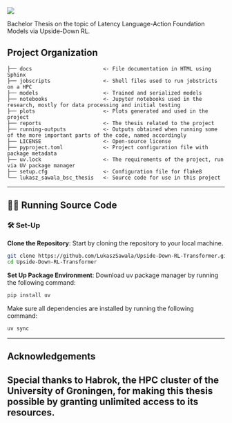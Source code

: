 <a target="_blank" href="https://cookiecutter-data-science.drivendata.org/">
    <img src="https://img.shields.io/badge/CCDS-Project%20template-328F97?logo=cookiecutter" />
</a>

Bachelor Thesis on the topic of Latency Language-Action Foundation Models via Upside-Down RL. 

## Project Organization

```
├── docs                       <- File documentation in HTML using Sphinx
├── jobscripts                 <- Shell files used to run jobstricts on a HPC
├── models                     <- Trained and serialized models
├── notebooks                  <- Jupyter notebooks used in the research, mostly for data processing and initial testing
├── plots                      <- Plots generated and used in the project
├── reports                    <- The thesis related to the project
├── running-outputs            <- Outputs obtained when running some of the more important parts of the code, named accordingly
├── LICENSE                    <- Open-source license
├── pyproject.toml             <- Project configuration file with package metadata
├── uv.lock                    <- The requirements of the project, run via UV package manager 
├── setup.cfg                  <- Configuration file for flake8
└── lukasz_sawala_bsc_thesis   <- Source code for use in this project
```
---

## 🏃‍♂️ Running Source Code
### 🛠️ Set-Up

**Clone the Repository**: 
Start by cloning the repository to your local machine.
   ```bash
   git clone https://github.com/LukaszSawala/Upside-Down-RL-Transformer.git
   cd Upside-Down-RL-Transformer
   ```
**Set Up Package Environment**:
    Download uv package manager by running the following command:
    
   ```bash
   pip install uv
   ```
    
   Make sure all dependencies are installed by running the following command:
   ```bash
   uv sync
   ```

---

## Acknowledgements

Special thanks to Habrok, the HPC cluster of the University of Groningen, for making this thesis possible by granting unlimited access to its resources.
--------

